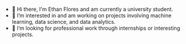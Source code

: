 - 👋 Hi there, I'm Ethan Flores and am currently a university student.
- 🔭 I’m interested in and am working on projects involving machine learning, data science, and data analytics.
- 🌱 I’m looking for professional work through internships or interesting projects.

<!--
**etflores1/etflores1** is a ✨ _special_ ✨ repository because its `README.md` (this file) appears on your GitHub profile.

Here are some ideas to get you started:

- 🔭 I’m currently working on ...
- 🌱 I’m currently learning ...
- 👯 I’m looking to collaborate on ...
- 🤔 I’m looking for help with ...
- 💬 Ask me about ...
- 📫 How to reach me: ...
- 😄 Pronouns: ...
- ⚡ Fun fact: ...
-->
